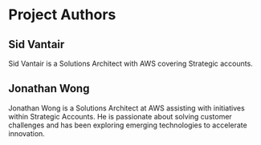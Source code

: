 # Project Authors

## Sid Vantair
Sid Vantair is a Solutions Architect with AWS covering Strategic accounts.

## Jonathan Wong
Jonathan Wong is a Solutions Architect at AWS assisting with initiatives within Strategic Accounts. He is passionate about solving customer challenges and has been exploring emerging technologies to accelerate innovation.